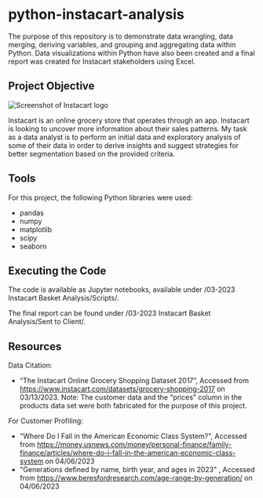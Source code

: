 # python-instacart-analysis
The purpose of this repository is to demonstrate data wrangling, data merging, deriving 
variables, and grouping and aggregating data within Python. Data visualizations within Python 
have also been created and a final report was created for Instacart stakeholders using Excel.

## Project Objective
![Screenshot of Instacart logo](https://mma.prnewswire.com/media/513450/Instacart_Logo.jpg?w=200)

Instacart is an online grocery store that operates through an app. Instacart is looking to uncover
more information about their sales patterns. My task as a data analyst is to perform an initial
data and exploratory analysis of some of their data in order to derive insights and suggest
strategies for better segmentation based on the provided criteria.

## Tools
For this project, the following Python libraries were used:
- pandas
- numpy
- matplotlib
- scipy
- seaborn

## Executing the Code
The code is available as Jupyter notebooks, available under 
/03-2023 Instacart Basket Analysis/Scripts/.

The final report can be found under
/03-2023 Instacart Basket Analysis/Sent to Client/.

## Resources
Data Citation:
- “The Instacart Online Grocery Shopping Dataset 2017”, Accessed from 
https://www.instacart.com/datasets/grocery-shopping-2017 on 03/13/2023.
Note: The customer data and the “prices” column in the products data set were both fabricated for
the purpose of this project.

For Customer Profiling:
- "Where Do I Fall in the American Economic Class System?", Accessed from 
https://money.usnews.com/money/personal-finance/family-finance/articles/where-do-i-fall-in-the-american-economic-class-system on 04/06/2023
- "Generations defined by name, birth year, and ages in 2023" , Accessed from
https://www.beresfordresearch.com/age-range-by-generation/ on 04/06/2023
